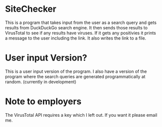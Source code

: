# SiteChecker
This is a program that takes input from the user as a search query and gets results from DuckDuckGo search engine. It then sends those results to VirusTotal 
to see if any results have viruses. If it gets any positivies it prints a message to the user including the link. It also writes the link to a file.

# User input Version?
This is a user input version of the program. I also have a version of the program where the search queries are generated programmatically at random.
(currently in development)

# Note to employers 

The VirusTotal API requires a key which I left out. If you want it please email me.
